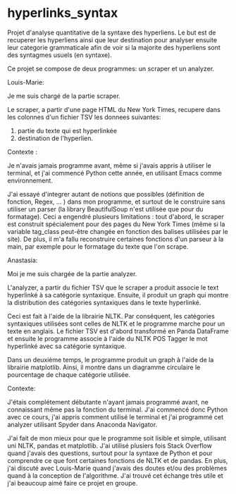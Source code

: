 # hyperlinks_syntax
Projet d'analyse quantitative de la syntaxe des hyperliens. Le but est de recuperer les hyperliens ainsi que leur destination pour analyser ensuite leur categorie grammaticale afin de voir si la majorite des hyperliens sont des syntagmes usuels (en syntaxe).

Ce projet se compose de deux programmes: un scraper et un analyzer.

Louis-Marie:

Je me suis chargé de la partie scraper.

Le scraper, a partir d'une page HTML du New York Times, recupere dans les colonnes d'un fichier TSV les donnees suivantes:
1. partie du texte qui est hyperlinkée 
2. destination de l'hyperlien.


Contexte : 

Je n'avais jamais programme avant, même si j'avais appris à utiliser le terminal, et j'ai commencé Python cette année, en utilisant Emacs comme environnement.

J'ai essayé d'integrer autant de notions que possibles (définition de fonction, Regex, ... ) dans mon programme, et surtout de le construire sans utiliser un parser (la library BeautifulSoup n'est utilisée que pour du formatage). Ceci a engendré plusieurs limitations : tout d'abord, le scraper est construit spécialement pour des pages du New York Times (même si la variable tag_class peut-être changée en fonction des balises utilisées par le site). De plus, il m'a fallu reconstruire certaines fonctions d'un parseur à la main, par exemple pour le formatage du texte que l'on scrape.


Anastasia:

Moi je me suis chargée de la partie analyzer.

L'analyzer, a partir du fichier TSV que le scraper a produit associe le text hyperlinké à sa catégorie syntaxique. Ensuite, il produit un graph qui montre la distribution des catégories syntaxiques dans le texte hyperlinké. 

Ceci est fait à l'aide de la librairie NLTK. Par conséquent, les catégories syntaxiques utilisées sont celles de NLTK et le programme marche pour un texte en anglais. Le fichier TSV est d'abord transformé en Panda DataFrame et ensuite le programme associe à l'aide du NLTK POS Tagger le mot hyperlinké avec sa catégorie syntaxique. 

Dans un deuxième temps, le programme produit un graph à l'aide de la librairie matplotlib. Ainsi, il montre dans un diagramme circulaire le pourcentage de chaque catégorie utilisée.

Contexte: 

J'étais complétement débutante n'ayant jamais programmé avant, ne connaissant même pas la fonction du terminal. J'ai commencé donc Python avec ce cours, j'ai appris comment utilisé le terminal et j'ai programmé cet analyzer utilisant Spyder dans Anaconda Navigator. 

J'ai fait de mon mieux pour que le programme soit lisible et simple, utilisant uni NLTK, pandas et matplotlib. J'ai utilisé plusiers fois Stack Overflow quand j'avais des questions, surtout pour la syntaxe de Python et pour comprendre ce que font certaines fonctions de NLTK et de pandas. En plus, j'ai discuté avec Louis-Marie quand j'avais des doutes et/ou des problèmes quand à la conception de l'algorithme. J'ai trouvé cet échange très utile et j'ai beaucoup aimé faire ce projet en groupe. 

